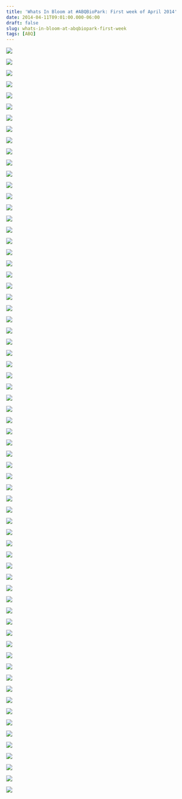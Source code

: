 ```yaml
---
title: 'Whats In Bloom at #ABQBioPark: First week of April 2014'
date: 2014-04-11T09:01:00.000-06:00
draft: false
slug: whats-in-bloom-at-abqbiopark-first-week
tags: [ABQ]
---
```


![](/images/blog/legacy/DSC00866+(Large).JPG)

  

![](/images/blog/legacy/DSC00868+(2)+(Large).JPG)

  

![](/images/blog/legacy/DSC00869+(2)+(Large).JPG)

  

![](/images/blog/legacy/DSC00871+(2)+(Large).JPG)

  

![](/images/blog/legacy/DSC00872+(2)+(Large).JPG)

  

![](/images/blog/legacy/DSC00878+(2)+(Large).JPG)

  

![](/images/blog/legacy/DSC00879+(2)+(Large).JPG)

  

![](/images/blog/legacy/DSC00880+(2)+(Large).JPG)

  

![](/images/blog/legacy/DSC00885+(2)+(Large).JPG)

  

![](/images/blog/legacy/DSC00887+(2)+(Large).JPG)

  

![](/images/blog/legacy/DSC00888+(2)+(Large).JPG)

  

![](/images/blog/legacy/DSC00889+(2)+(Large).JPG)

  

![](/images/blog/legacy/DSC00891+(2)+(Large).JPG)

  

![](/images/blog/legacy/DSC00892+(2)+(Large).JPG)

  

![](/images/blog/legacy/DSC00893+(2)+(Large).JPG)

  

![](/images/blog/legacy/DSC00894+(2)+(Large).JPG)

  

![](/images/blog/legacy/DSC00896+(Large).JPG)

  

![](/images/blog/legacy/DSC00897+(2)+(Large).JPG)

  

![](/images/blog/legacy/DSC00898+(2)+(Large).JPG)

  

![](/images/blog/legacy/DSC00899+(2)+(Large).JPG)

  

![](/images/blog/legacy/DSC00900+(2)+(Large).JPG)

  

![](/images/blog/legacy/DSC00902+(2)+(Large).JPG)

  

![](/images/blog/legacy/DSC00903+(2)+(Large).JPG)

  

![](/images/blog/legacy/DSC00906+(2)+(Large).JPG)

  

![](/images/blog/legacy/DSC00907+(2)+(Large).JPG)

  

![](/images/blog/legacy/DSC00908+(2)+(Large).JPG)

  

![](/images/blog/legacy/DSC00909+(2)+(Large).JPG)

  

![](/images/blog/legacy/DSC00910+(2)+(Large).JPG)

  

![](/images/blog/legacy/DSC00911+(2)+(Large).JPG)

  

![](/images/blog/legacy/DSC00912+(2)+(Large).JPG)

  

![](/images/blog/legacy/DSC00913+(2)+(Large).JPG)

  

![](/images/blog/legacy/DSC00914+(2)+(Large).JPG)

  

![](/images/blog/legacy/DSC00915+(2)+(Large).JPG)

  

![](/images/blog/legacy/DSC00916+(2)+(Large).JPG)

  

![](/images/blog/legacy/DSC00917+(2)+(Large).JPG)

  

![](/images/blog/legacy/DSC00920+(2)+(Large).JPG)

  

![](/images/blog/legacy/DSC00921+(2)+(Large).JPG)

  

![](/images/blog/legacy/DSC00922+(2)+(Large).JPG)

  

![](/images/blog/legacy/DSC00923+(2)+(Large).JPG)

  

![](/images/blog/legacy/DSC00927+(2)+(Large).JPG)

  

![](/images/blog/legacy/DSC00928+(2)+(Large).JPG)

  

![](/images/blog/legacy/DSC00929+(2)+(Large).JPG)

  

![](/images/blog/legacy/DSC00930+(2)+(Large).JPG)

  

![](/images/blog/legacy/DSC00931+(2)+(Large).JPG)

  

![](/images/blog/legacy/DSC00932+(2)+(Large).JPG)

  

![](/images/blog/legacy/DSC00933+(2)+(Large).JPG)

  

![](/images/blog/legacy/DSC00934+(2)+(Large).JPG)

  

![](/images/blog/legacy/DSC00935+(2)+(Large).JPG)

  

![](/images/blog/legacy/DSC00937+(2)+(Large).JPG)

  

![](/images/blog/legacy/DSC00939+(2)+(Large).JPG)

  

![](/images/blog/legacy/DSC00940+(2)+(Large).JPG)

  

![](/images/blog/legacy/DSC00941+(2)+(Large).JPG)

  

![](/images/blog/legacy/DSC00942+(2)+(Large).JPG)

  

![](/images/blog/legacy/DSC00943+(2)+(Large).JPG)

  

![](/images/blog/legacy/DSC00944+(2)+(Large).JPG)

  

![](/images/blog/legacy/DSC00945+(2)+(Large).JPG)

  

![](/images/blog/legacy/DSC00946+(2)+(Large).JPG)

  

![](/images/blog/legacy/DSC00948+(2)+(Large).JPG)

  

![](/images/blog/legacy/DSC00949+(2)+(Large).JPG)

  

![](/images/blog/legacy/DSC00950+(Large).JPG)

  

![](/images/blog/legacy/DSC00952+(2)+(Large).JPG)

  

![](/images/blog/legacy/DSC00954+(2)+(Large).JPG)

  

![](/images/blog/legacy/DSC00955+(2)+(Large).JPG)

  

![](/images/blog/legacy/DSC00956+(2)+(Large).JPG)

  

![](/images/blog/legacy/DSC00959+(2)+(Large).JPG)

  

![](/images/blog/legacy/DSC00960+(2)+(Large).JPG)

  

![](/images/blog/legacy/DSC00961+(Large).JPG)